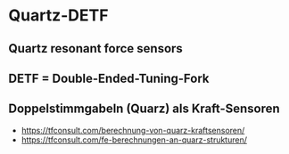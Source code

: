 # Quartz-DETF

## Quartz resonant force sensors

## DETF = Double-Ended-Tuning-Fork

## Doppelstimmgabeln (Quarz) als Kraft-Sensoren 
- https://tfconsult.com/berechnung-von-quarz-kraftsensoren/
- https://tfconsult.com/fe-berechnungen-an-quarz-strukturen/
